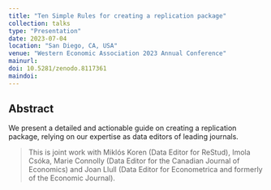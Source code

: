 ```yaml
---
title: "Ten Simple Rules for creating a replication package"
collection: talks
type: "Presentation"
date: 2023-07-04
location: "San Diego, CA, USA"
venue: "Western Economic Association 2023 Annual Conference"
mainurl: 
doi: 10.5281/zenodo.8117361
maindoi: 
---
```


## Abstract

We present a detailed and actionable guide on creating a replication package, relying on our expertise as data editors of leading journals.

> This is joint work with Miklós Koren (Data Editor for ReStud), Imola Csóka, Marie Connolly (Data Editor for the Canadian Journal of Economics) and Joan Llull (Data Editor for Econometrica and formerly of the Economic Journal).
